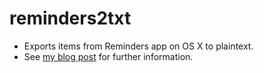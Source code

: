 # reminders2txt

* Exports items from Reminders app on OS X to plaintext.
* See [my blog post](https://cetre.co.uk/blog/python-script-to-convert-ics-exported-list-from-reminders-app-to-plaintext/) for further information.
